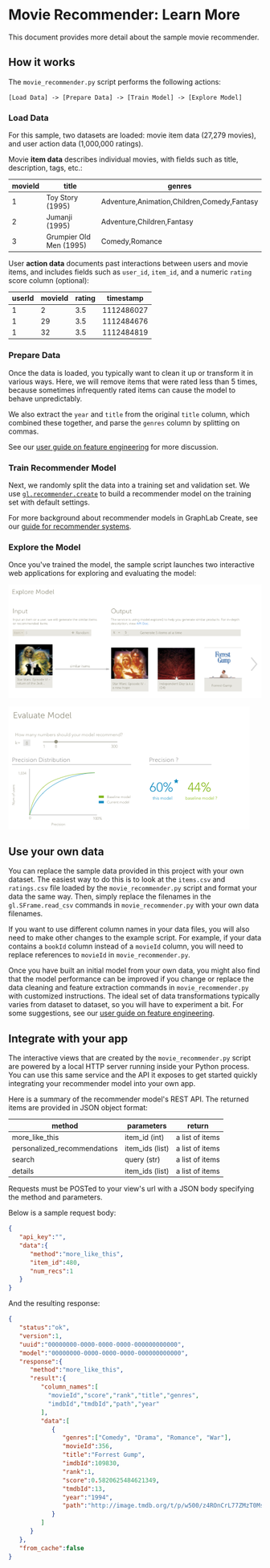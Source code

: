 # Movie Recommender: Learn More

This document provides more detail about the sample movie recommender.


## How it works

The `movie_recommender.py` script performs the following actions:

```
[Load Data] -> [Prepare Data] -> [Train Model] -> [Explore Model]
```

### Load Data

For this sample, two datasets are loaded: movie item data (27,279 movies), 
and user action data (1,000,000 ratings).

Movie **item data** describes individual movies, with fields such as title, description, tags, etc.:

movieId  | title            | genres
-------- | ---------------- | -----------
1        | Toy Story (1995) | Adventure,Animation,Children,Comedy,Fantasy
2        | Jumanji (1995)   | Adventure,Children,Fantasy
3        | Grumpier Old Men (1995) | Comedy,Romance

User **action data** documents past interactions between users and movie items, and
includes fields such as `user_id`, `item_id`, and a numeric `rating` score column (optional):

userId | movieId | rating | timestamp
------ | ------- | ------ | ----------
1      | 2       | 3.5    | 1112486027
1      | 29      | 3.5    | 1112484676
1      | 32      | 3.5    | 1112484819


### Prepare Data

Once the data is loaded, you typically want to clean it up or transform it in various ways.
Here, we will remove items that were rated less than 5 times, because sometimes infrequently rated 
items can cause the model to behave unpredictably.

We also extract the `year` and `title` from the original `title` column, which
combined these together, and parse the `genres` column by splitting on commas.

See our [user guide on feature engineering](https://dato.com/learn/userguide/feature-engineering/introduction.html) for more discussion.


### Train Recommender Model

Next, we randomly split the data into a training set and validation set.
We use [`gl.recommender.create`](https://dato.com/products/create/docs/generated/graphlab.recommender.create.html) to build a recommender model on the training set with default settings.

For more background about recommender models in GraphLab Create, see our [guide for recommender systems](https://dato.com/learn/userguide/recommender/introduction.html).


### Explore the Model

Once you've trained the model, the sample script launches
two interactive web applications for exploring and evaluating
the model:

![Screenshot of Exploration](/assets/explore.png)

![Screenshot of Evaluation](/assets/evaluate.png)


## Use your own data

You can replace the sample data provided in this project with your own
dataset. The easiest way to do this is to look at the `items.csv` and
`ratings.csv` file loaded by the `movie_recommender.py` script and format your data
the same way. Then, simply replace the filenames in the `gl.SFrame.read_csv` 
commands in `movie_recommender.py` with your own data filenames.

If you want to use different column names in your data files, you will 
also need to make other changes to the example script. For example,
if your data contains a `bookId` column instead of a `movieId` column, 
you will need to replace references to `movieId` in `movie_recommender.py`.

Once you have built an initial model from your own data, you might also
find that the model performance can be improved if you change or replace the
data cleaning and feature extraction commands in `movie_recommender.py` with customized instructions.
The ideal set of data transformations typically varies from dataset to dataset,
so you will have to experiment a bit. For some suggestions, 
see our [user guide on feature engineering](https://dato.com/learn/userguide/feature-engineering/introduction.html).


## Integrate with your app

The interactive views that are created by the `movie_recommender.py` script
are powered by a local HTTP server running inside your Python process.
You can use this same service and the API it exposes to get started
quickly integrating your recommender model into your own app.

Here is a summary of the recommender model's REST API.
The returned items are provided in JSON object format:

method | parameters | return
------ | ---------- | ------
more_like_this | item_id (int) | a list of items
personalized_recommendations | item_ids (list) | a list of items
search  | query (str) | a list of items
details | item_ids (list) | a list of items

Requests must be POSTed to your view's url with
a JSON body specifying the method and parameters.

Below is a sample request body:
```json
{  
   "api_key":"",
   "data":{  
      "method":"more_like_this",
      "item_id":480,
      "num_recs":1
   }
}
```

And the resulting response:
```json
{  
   "status":"ok",
   "version":1,
   "uuid":"00000000-0000-0000-0000-000000000000",
   "model":"00000000-0000-0000-0000-000000000000",
   "response":{  
      "method":"more_like_this",
      "result":{
         "column_names":[
           "movieId","score","rank","title","genres",
           "imdbId","tmdbId","path","year"
         ],
         "data":[
            {
               "genres":["Comedy", "Drama", "Romance", "War"],
               "movieId":356,
               "title":"Forrest Gump",
               "imdbId":109830,
               "rank":1,
               "score":0.5820625484621349,
               "tmdbId":13,
               "year":"1994",
               "path":"http://image.tmdb.org/t/p/w500/z4ROnCrL77ZMzT0MsNXY5j25wS2.jpg"
            }
         ]
      }
   },
   "from_cache":false
}
```

